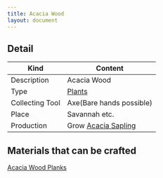 ```yaml
---
title: Acacia Wood
layout: document
---
```

## Detail

|Kind|Content|
|---|---|
|Description|Acacia Wood|
|Type|[Plants](Plants)|
|Collecting Tool|Axe(Bare hands possible)|
|Place|Savannah etc.|
|Production|Grow [Acacia Sapling](Acacia_Sapling)|

## Materials that can be crafted

[Acacia Wood Planks](Acacia_Wood_Planks)

